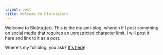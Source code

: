 ```yaml
---
layout: post
title: Welcome to Blo(n)g(er)
---
```


Welcome to Blo(n)g(er). This is the my anti-blog, wherein if I post something on social media that requires an unrestricted character limit, I will post it here and link to it as a post.

Where's my full blog, you ask? [It's here](https://www.sladewatkins.com/posts)!
